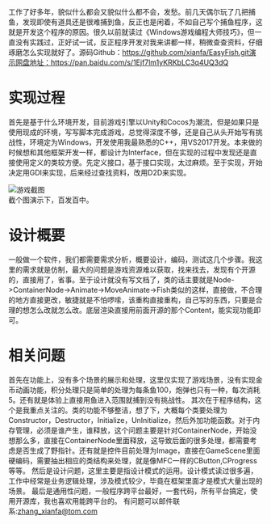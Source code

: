 ﻿---
categories: [捕鱼游戏开发]
tags: [游戏开发, 捕鱼, C++]
---
工作了好多年，貌似什么都会又貌似什么都不会，发愁。前几天偶尔玩了几把捕鱼，发现即使有道具还是很难捕到鱼，反正也是闲着，不如自己写个捕鱼程序，这就是开发这个程序的原因。很久以前就读过《Windows游戏编程大师技巧》，但一直没有实践过，正好试一试，反正程序开发对我来讲都一样，稍微查查资料，仔细琢磨怎么实现就好了。源码Github：https://github.com/xianfa/EasyFish.git演示网盘地址：https://pan.baidu.com/s/1Ejf7lm1yKRKbLC3q4UQ3dQ

# 实现过程
首先是基于什么环境开发，目前游戏引擎以Unity和Cocos为潮流，但是如果只是使用现成的环境，写写脚本完成游戏，总觉得深度不够，还是自己从头开始写有挑战性，环境定为Windows，开发使用我最熟悉的C++，用VS2017开发。本来做的时候想和其他框架开发一样，都设计为Interface，但在实现的过程中发现还是直接使用定义的类较方便。先定义接口，基于接口实现，太过麻烦。至于实现，开始决定用GDI来实现，后来经过查找资料，改用D2D来实现。

![游戏截图](../../../screenshot/游戏截图.png "游戏截图")  
  截个图演示下，百发百中。

# 设计概要
一般做一个软件，我们都需要需求分析，概要设计，编码，测试这几个步骤。我这里的需求就是仿制，最大的问题是游戏资源难以获取，找来找去，发现有个开源的，直接用了，省事。至于设计就没有写文档了，类的话主要就是Node->ContainerNode->Animate->MoveAnimate->Fish类似的这样，直接做，不合理的地方直接更改，敏捷就是不怕啰嗦，该重构直接重构，自己写的东西，只要是合理的想怎么改就怎么改。底层渲染直接用前面开源的那个Content，能实现功能即可。  

# 相关问题
首先在功能上，没有多个场景的展示和处理，这里仅实现了游戏场景，没有实现金币动画功能，积分处理只是简单的处理为每条鱼100，炮弹也只有一种，每次消耗5。还有就是体验上直接用鱼进入范围就捕到没有挑战性。
其次在于程序结构，这个是我重点关注的。类的功能不够整洁，想了下，大概每个类要处理为Constructor，Destructor，Initialize，UnInitialize，然后外加功能函数。对于内存管理，必须是谁产生，谁释放，这个问题主要是针对ContainerNode，开始没想那么多，直接在ContainerNode里面释放，这导致后面的很多处理，都需要考虑是否生成了野指针。还有就是控件目前处理为Image，直接在GameScene里面硬编码，需要抽出相应的类结构来处理，就是像MFC一样的CButton,CProgress等等。
然后是设计问题，这里主要是指设计模式的运用。设计模式读过很多遍，工作中经常是业务逻辑处理，涉及模式较少，毕竟在框架里面才是模式大量出现的场景。
最后是通用性问题，一般程序跨平台最好，一套代码，所有平台搞定，使用开源库，我也喜欢用能跨平台的。
有问题可以邮件联系:zhang_xianfa@tom.com